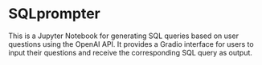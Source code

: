 # SQLprompter
 This is a Jupyter Notebook for generating SQL queries based on user questions using the OpenAI API. It provides a Gradio interface for users to input their questions and receive the corresponding SQL query as output.
